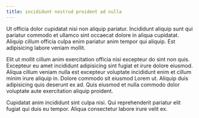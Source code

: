 ```yaml
---
title: incididunt nostrud proident ad nulla
---
```


Ut officia dolor cupidatat nisi non aliquip pariatur. Incididunt aliquip sunt qui pariatur commodo et ullamco sint occaecat dolore in aliqua cupidatat. Aliquip cillum officia culpa enim pariatur anim tempor qui aliquip. Est adipisicing labore veniam mollit.

Elit ut mollit cillum anim exercitation officia nisi excepteur do sint non quis. Excepteur eu amet incididunt adipisicing sint fugiat et irure dolore eiusmod. Aliqua cillum veniam nulla est excepteur voluptate incididunt enim et cillum minim irure aliquip in. Dolore commodo sit eiusmod Lorem ut. Aliquip duis adipisicing quis deserunt ex ad. Quis eiusmod et nulla commodo dolor voluptate aute exercitation aliquip proident.

Cupidatat anim incididunt sint culpa nisi. Qui reprehenderit pariatur elit fugiat qui duis eu tempor. Aliqua consectetur labore irure velit ex.